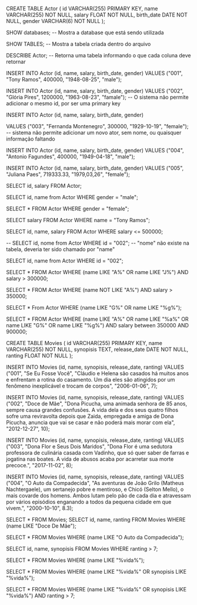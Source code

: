 CREATE TABLE Actor (
	id VARCHAR(255) PRIMARY KEY,
    name VARCHAR(255) NOT NULL,
    salary FLOAT NOT NULL,
    birth_date DATE NOT NULL,
    gender VARCHAR(6) NOT NULL
);

SHOW databases;
-- Mostra a database que está sendo utilizada

SHOW TABLES;
-- Mostra a tabela criada dentro do arquivo

DESCRIBE Actor; 
-- Retorna uma tabela informando o que cada coluna deve retornar

INSERT INTO Actor (id, name, salary, birth_date, gender)
VALUES ("001", "Tony Ramos", 400000, "1948-08-25", "male");

INSERT INTO Actor (id, name, salary, birth_date, gender)
VALUES ("002", "Glória Pires", 1200000, "1963-08-23", "famale");
-- O sistema não permite adicionar o mesmo id, por ser uma primary key

INSERT INTO Actor (id, name, salary, birth_date, gender)


VALUES ("003", "Fernanda Montenegro", 300000, "1929-10-19", "female");
-- sistema não permite adicionar um novo ator, sem nome, ou quaisquer informação faltando

INSERT INTO Actor (id, name, salary, birth_date, gender)
VALUES ("004", "Antonio Fagundes", 400000, "1949-04-18", "male");

INSERT INTO Actor (id, name, salary, birth_date, gender)
VALUES ("005", "Juliana Paes", 719333.33, "1979,03,26", "female");

SELECT id, salary FROM Actor;

SELECT id, name from Actor WHERE gender = "male";

SELECT * FROM Actor WHERE gender = "female";

SELECT salary FROM Actor WHERE name = "Tony Ramos";

SELECT id, name, salary FROM Actor WHERE salary <= 500000;

-- SELECT id, nome from Actor WHERE id = "002";
-- "nome" não existe na tabela, deveria ter sido chamado por "name"

SELECT id, name from Actor WHERE id = "002";

SELECT * FROM Actor 
WHERE (name LIKE "A%" OR name LIKE "J%") AND salary > 300000;

SELECT * FROM Actor
WHERE (name NOT LIKE "A%") AND salary > 350000;

SELECT * From Actor
WHERE (name LIKE "G%" OR name LIKE "%g%");

SELECT * FROM Actor 
WHERE (name LIKE "A%" OR name LIKE "%a%" OR name LIKE "G%" OR name LIKE "%g%") AND salary between 350000 AND 900000;

CREATE TABLE Movies (
	id VARCHAR(255) PRIMARY KEY,
    name VARCHAR(255) NOT NULL,
    synopisis TEXT,
    release_date DATE NOT NULL,
    ranting FLOAT NOT NULL
);

INSERT INTO Movies (id, name, synopisis, release_date, ranting)
VALUES ("001", "Se Eu Fosse Você", "Cláudio e Helena são casados há muitos anos e enfrentam a rotina do casamento. Um dia eles são atingidos por um fenômeno inexplicável e trocam de corpos", "2006-01-06", 7);

INSERT INTO Movies (id, name, synopisis, release_date, ranting)
VALUES ("002", "Doce de Mãe", "Dona Picucha, uma animada senhora de 85 anos, sempre causa grandes confusões. A vida dela e dos seus quatro filhos sofre uma reviravolta depois que Zaida, empregada e amiga de Dona Picucha, anuncia que vai se casar e não poderá mais morar com ela", "2012-12-27", 10);

INSERT INTO Movies (id, name, synopisis, release_date, ranting)
VALUES ("003", "Dona Flor e Seus Dois Maridos", "Dona Flor é uma sedutora professora de culinária casada com Vadinho, que só quer saber de farras e jogatina nas boates. A vida de abusos acaba por acarretar sua morte precoce.", "2017-11-02", 8);

INSERT INTO Movies (id, name, synopisis, release_date, ranting)
VALUES ("004", "O Auto da Compadecida", "As aventuras de João Grilo (Matheus Nachtergaele), um sertanejo pobre e mentiroso, e Chicó (Selton Mello), o mais covarde dos homens. Ambos lutam pelo pão de cada dia e atravessam por vários episódios enganando a todos da pequena cidade em que vivem.", "2000-10-10", 8.3);

SELECT * FROM Movies;
SELECT id, name, ranting FROM Movies
WHERE (name LIKE "Doce De Mãe");

SELECT * FROM Movies
WHERE (name LIKE "O Auto da Compadecida");

SELECT id, name, synopisis FROM Movies
WHERE ranting > 7;

SELECT * FROM Movies
WHERE (name LIKE "%vida%");

SELECT * FROM Movies
WHERE (name LIKE "%vida%" OR synopisis LIKE "%vida%");

SELECT * FROM Movies
WHERE (name LIKE "%vida%" OR synopisis LIKE "%vida%") AND ranting > 7;